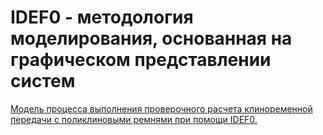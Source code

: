 # IDEF0 - методология моделирования, основанная на графическом представлении систем

[Модель процесса выполнения проверочного расчета клиноременной передачи с поликлиновыми ремнями при помощи IDEF0.](https://github.com/kamneva/IDEF0/blob/main/pdf/IDEF0.pdf)
